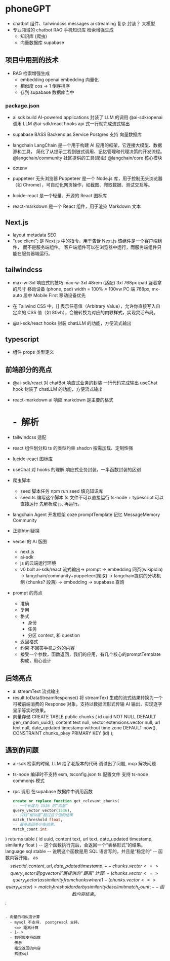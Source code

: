 # phoneGPT

- chatbot
  组件、tailwindcss messages
  ai streaming 复杂 封装？
  大模型
- 专业领域的 chatbot
  RAG 手机知识库 检索增强生成
  - 知识库 (爬虫)
  - 向量数据库 supabase

## 项目中用到的技术

- RAG 检索增强生成
  - embedding openai embedding 向量化
  - 相似度 cos -> 1 倒序排序
  - 存到 supabase 数据库当中

### package.json

- ai sdk
  build AI-powered applications
  封装了 LLM 的调用
  @ai-sdk/openai 调用 LLM
  @ai-sdk/react hooks api 式一行就完成流式输出

- supabase
  BASS Backend as Service
  Postgres 支持 向量数据库
- langchain
  LangChain 是一个用于构建 AI 应用的框架，它连接大模型、数据源和工具，
  简化了从提示工程到链式调用、记忆管理和代理决策的开发流程。
  @langchain/community 社区提供的工具(爬虫)
  @langchain/core 核心模块
- dotenv
- puppeteer 无头浏览器
  Puppeteer 是一个 Node.js 库，用于控制无头浏览器（如 Chrome），可自动化网页操作，如截图、爬取数据、测试交互等。
- lucide-react 是一个轻量、开源的 React 图标库
- react-markdown 是一个 React 组件，用于渲染 Markdown 文本

## Next.js

- layout metadata
  SEO
- "use client"; 是 Next.js 中的指令，用于告诉 Next.js 该组件是一个客户端组件，
  而不是服务端组件。
  客户端组件可以在浏览器中运行，而服务端组件只能在服务器端运行。

## tailwindcss

- max-w-3xl
  响应式的技巧
  max-w-3xl
  48rem (适配) 3xl 768px ipad 竖着拿的尺寸
  移动设备 (phone, pad) width = 100% = 100vw
  PC 端 768px, mx-auto 居中
  Mobile First 移动设备优先
- 在 Tailwind CSS 中，[] 表示任意值（Arbitrary Value），允许你直接写入自定义的 CSS 值（如 80vh），会被转换为对应的内联样式，实现灵活布局。

- @ai-sdk/react
  hooks 封装 chatLLM 的功能，方便流式输出

## typescript

- 组件 props 类型定义

## 前端部分的亮点

- @ai-sdk/react 对 chatBot 响应式业务的封装 一行代码完成输出
  useChat hook 封装了 chatLLM 的功能，方便流式输出
- react-markdown ai 响应 markdown 是主要的格式
  # - ![]() 解析
- tailwindcss 适配
- react 组件划分和 ts 的类型约束
  shadcn 按需加载、定制性强
- lucide-react 图标库
- useChat 对 hooks 的理解 响应式业务封装，一半函数封装的区别
- 爬虫脚本
  - seed 脚本任务
    npm run seed
    填充知识库
  - seed.ts 编写这个脚本
    ts 文件不可以直接运行
    ts-node + typescript 可以直接运行
    先解析成 js, 再运行。
- langchain Agent 开发框架
  coze promptTemplate 记忆 MessageMemory Community
- 正则html替换 
- vercel 的 AI 版图

  - next.js
  - ai-sdk
  - js 的云端运行环境
  - v0 bolt
    ai-sdk/react 流式输出-> prompt -> embedding
    网页(wikipidia) -> langchain/community+puppeteer(爬取) ->
    langchain提供的分块机制 (chunks? 段落) -> embedding -> supabase 查询

- prompt 的亮点
  - 准确
  - 复用
  - 格式
    - 身份
    - 任务
    - 分区 context, 和 question
  - 返回格式
  - 约束 不回答手机之外的内容
  - 接受一个参数，函数返回，我们的应用，有几个核心的promptTemplate 构成，用心设计


## 后端亮点

- ai streamText 流式输出
- result.toDataStreamResponse() 将 streamText 生成的流式结果转换为一个可被前端消费的 Response 对象，支持以数据流形式传输 AI 输出，实现逐字显示等实时效果。
- 向量存储
CREATE TABLE public.chunks (
    id uuid NOT NULL DEFAULT gen_random_uuid(),
    content text null,
    vector extensions.vector null,
    url text null,
    date_updated timestamp without time zone DEFAULT now(),
    CONSTRAINT chunks_pkey PRIMARY KEY (id)
  );

## 遇到的问题

- ai-sdk 检索的时候, LLM 给了老版本的代码 调试出了问题, mcp 解决问题
- ts-node 编译时不支持 esm,
  tsconfig.json ts 配置文件
  支持 ts-node commonjs 模式

- rpc 调用
  在supabase 数据库中调用函数
  ```sql
  create or replace function get_relevant_chunks(
  -- 一个长度为 1536 的“向量”
  query_vector vector(1536),
  -- 只找“相似度”超过这个值的结果
  match_threshold float,
  -- 最多返回多少条结果。
  match_count int
)
returns table (
  id uuid,
  content text,
  url text,
  date_updated timestamp,
  similarity float
)
-- 这个函数执行完后，会返回一个“表格形式”的结果。
language sql stable
-- 说明这个函数是用 SQL 语言写的，并且是“稳定的”
-- 函数内容开始。
as $$
  select
    id,
    content,
    url,
    date_updated timestamp,
    -- chunks.vector <=> query_vector 是 pgvector 扩展提供的“距离”计算
    1 - (chunks.vector <=> query_vector) as similarity
  from chunks
  where 1 - (chunks.vector <=> query_vector) > match_threshold
  order by similarity desc
  limit match_count;
  -- 函数内容结束。
$$;
```

- 向量的相似度计算
  - mysql 不支持， postgresql 支持，
    <=> 距离计算
  - 1- > 
  - 数据库支持函数
    传参
    指定返回的内容
    构建sql